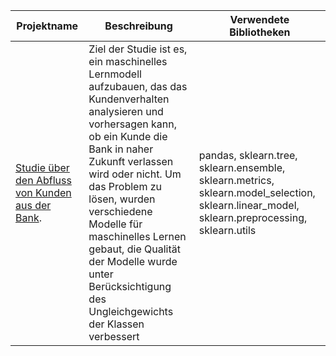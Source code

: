 **Projektname** | **Beschreibung** | **Verwendete Bibliotheken**
------------ | ------------- | -------------
[Studie über den Abfluss von Kunden aus der Bank](https://github.com/Danila-Kovalenko/My_Machine_Learning/blob/main/Die_Kunden_von_Beta_Bank/Die_Kunden_von_Beta_Bank.ipynb). | Ziel der Studie ist es, ein maschinelles Lernmodell aufzubauen, das das Kundenverhalten analysieren und vorhersagen kann, ob ein Kunde die Bank in naher Zukunft verlassen wird oder nicht. Um das Problem zu lösen, wurden verschiedene Modelle für maschinelles Lernen gebaut, die Qualität der Modelle wurde unter Berücksichtigung des Ungleichgewichts der Klassen verbessert | pandas, sklearn.tree, sklearn.ensemble, sklearn.metrics, sklearn.model_selection, sklearn.linear_model, sklearn.preprocessing, sklearn.utils